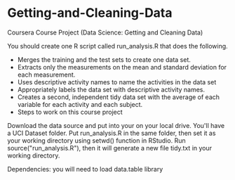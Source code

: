 # Getting-and-Cleaning-Data
Coursera Course Project (Data Science: Getting and Cleaning Data)

You should create one R script called run_analysis.R that does the following.

* Merges the training and the test sets to create one data set.
* Extracts only the measurements on the mean and standard deviation for each measurement.
* Uses descriptive activity names to name the activities in the data set
* Appropriately labels the data set with descriptive activity names.
* Creates a second, independent tidy data set with the average of each variable for each activity and each subject.
* Steps to work on this course project

Download the data source and put into your on your local drive. You'll have a UCI Dataset folder.
Put run_analysis.R in the same folder, then set it as your working directory using setwd() function in RStudio.
Run source("run_analysis.R"), then it will generate a new file tidy.txt in your working directory.

Dependencies:
you will need to load data.table library
